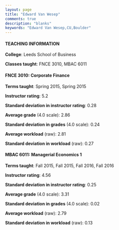```yaml
---
layout: page
title: "Edward Van Wesep" 
comments: true
description: "blanks"
keywords: "Edward Van Wesep,CU,Boulder"
---
```

<head>
<script src="https://ajax.googleapis.com/ajax/libs/jquery/2.1.3/jquery.min.js"></script>
<script src="https://dl.dropboxusercontent.com/s/pc42nxpaw1ea4o9/highcharts.js?dl=0"></script>
<!-- <script src="../assets/js/highcharts.js"></script> -->
<style type="text/css">@font-face {
	font-family: "Bebas Neue";
	src: url(https://www.filehosting.org/file/details/544349/BebasNeue Regular.otf) format("opentype");
	}
	h1.Bebas { 
		font-family: "Bebas Neue", Verdana, Tahoma;
	}
</style>
</head>
	   
#### TEACHING INFORMATION

**College**: Leeds School of Business

**Classes taught**: FNCE 3010, MBAC 6011

#### FNCE 3010: Corporate Finance

**Terms taught**: Spring 2015, Spring 2015

**Instructor rating**: 5.2

**Standard deviation in instructor rating**: 0.28

**Average grade** (4.0 scale): 2.86

**Standard deviation in grades** (4.0 scale): 0.24

**Average workload** (raw): 2.81

**Standard deviation in workload** (raw): 0.27

#### MBAC 6011: Managerial Economics 1

**Terms taught**: Fall 2015, Fall 2015, Fall 2016, Fall 2016

**Instructor rating**: 4.56

**Standard deviation in instructor rating**: 0.25

**Average grade** (4.0 scale): 3.31

**Standard deviation in grades** (4.0 scale): 0.02

**Average workload** (raw): 2.79

**Standard deviation in workload** (raw): 0.13


